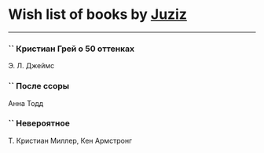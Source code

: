 # Wish list of books by [Juziz](http://vk.com/id396008489)
---

### `` Кристиан Грей о 50 оттенках
Э. Л. Джеймс

### `` После ссоры
Анна Тодд

### `` Невероятное
Т. Кристиан Миллер, Кен Армстронг

